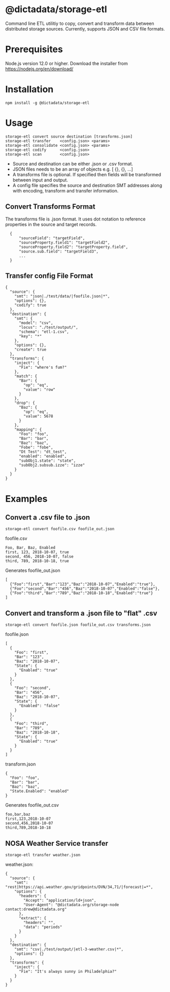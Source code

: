 # @dictadata/storage-etl

Command line ETL utilitiy to copy, convert and transform data between distributed storage sources.
Currently, supports JSON and CSV file formats.

# Prerequisites

Node.js version 12.0 or higher.  Download the installer from https://nodejs.org/en/download/

# Installation

    npm install -g @dictadata/storage-etl

# Usage

    storage-etl convert source destination [transforms.json]
    storage-etl transfer    <config.json> <params>
    storage-etl consolidate <config.json> <params>
    storage-etl codify      <config.json>
    storage-etl scan        <config.json>

- Source and destination can be either .json or .csv format.
- JSON files needs to be an array of objects e.g. [ {}, {}, ...]
- A transforms file is optional. If specified then fields will be transformed between input and output.
- A config file specifies the source and destination SMT addresses along with encoding, transform and transfer information.

## Convert Transforms Format

The transforms file is .json format. It uses dot notation to reference properties in the source and target records.

```
  { 
      "sourceField": "targetField", 
      "sourceProperty.field1": "targetField2", 
      "sourceProperty.field2": "targetProperty.field", 
      "source.sub.field": "targetField3", 
      ... 
  }
```

## Transfer config File Format

```
{
  "source": {
    "smt": "json|./test/data/|foofile.json|*",
    "options": {},
    "codify": true
  },
  "destination": {
    "smt": {
      "model": "csv",
      "locus": "./test/output/",
      "schema": "etl-1.csv",
      "key": "*"
    },
    "options": {},
    "create": true
  },
  "transforms": {
    "inject": {
      "Fie": "where's fum?"
    },
    "match": {
      "Bar": {
        "op": "eq",
        "value": "row"
      }
    },
    "drop": {
      "Baz": {
        "op": "eq",
        "value": 5678
      }
    },
    "mapping": {
      "Foo": "foo",
      "Bar": "bar",
      "Baz": "baz",
      "Fobe": "fobe",
      "Dt Test": "dt_test",
      "enabled": "enabled",
      "subObj1.state": "state",
      "subObj2.subsub.izze": "izze"
    }
  }
}
```


# Examples

## Convert a .csv file to .json

    storage-etl convert foofile.csv foofile_out.json

foofile.csv

    Foo, Bar, Baz, Enabled
    first, 123, 2018-10-07, true
    second, 456, 2018-10-07, false
    third, 789, 2018-10-18, true

Generates foofile_out.json

    [
      {"Foo":"first","Bar":"123","Baz":"2018-10-07","Enabled":"true"},
      {"Foo":"second","Bar":"456","Baz":"2018-10-07","Enabled":"false"},
      {"Foo":"third","Bar":"789","Baz":"2018-10-18","Enabled":"true"}
    ]

## Convert and transform a .json file to "flat" .csv 

    storage-etl convert foofile.json foofile_out.csv transforms.json

foofile.json

    [
      {
        "Foo": "first",
        "Bar": "123",
        "Baz": "2018-10-07",
        "State": {
          "Enabled": "true"
        }
      },
      {
        "Foo": "second",
        "Bar": "456",
        "Baz": "2018-10-07",
        "State": {
          "Enabled": "false"
        }
      },
      {
        "Foo": "third",
        "Bar": "789",
        "Baz": "2018-10-18",
        "State": {
          "Enabled": "true"
        }
      }
    ]

transform.json

    {
      "Foo": "foo",
      "Bar": "bar",
      "Baz": "baz",
      "State.Enabled": "enabled"
    }

Generates foofile_out.csv

    foo,bar,baz
    first,123,2018-10-07
    second,456,2018-10-07
    third,789,2018-10-18

## NOSA Weather Service transfer

```
storage-etl transfer weather.json
```
weather.json:
```
{
  "source": {
    "smt": "rest|https://api.weather.gov/gridpoints/DVN/34,71/|forecast|=*",
    "options": {
      "headers": {
        "Accept": "application/ld+json",
        "User-Agent": "@dictadata.org/storage-node contact:drew@dictadata.org"
      },
      "extract": {
        "headers": "",
        "data": "periods"
      }
    }
  },
  "destination": {
    "smt": "csv|./test/output/|etl-3-weather.csv|*",
    "options": {}
  },
  "transforms": {
    "inject": {
      "Fie": "It's always sunny in Philadelphia?"
    }
  }
}
```
